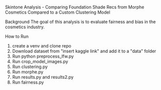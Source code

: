 Skintone Analysis - Comparing Foundation Shade Recs from Morphe Cosmetics Compared to a Custom Clustering Model

Background
The goal of this analysis is to evaluate fairness and bias in the cosmetics industry. 

How to Run 
1. create a venv and clone repo
2. Download dataset from "insert kaggle link" and add it to a "data" folder
3. Run python preprocess_lfw.py
4. Run crop_model_images.py
5. Run clustering.py
6. Run morphe.py
7. Run results.py and results2.py
8. Run fairness.py
